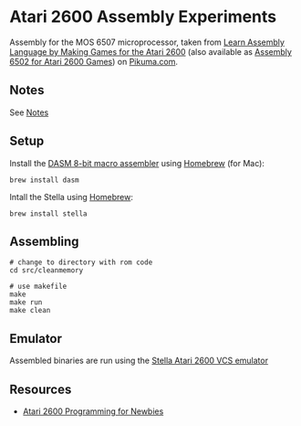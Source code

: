 # Atari 2600 Assembly Experiments

Assembly for the MOS 6507 microprocessor, taken from
[Learn Assembly Language by Making Games for the Atari 2600]
(also available as [Assembly 6502 for Atari 2600 Games]) on [Pikuma.com].

## Notes

See [Notes](doc/notes.md)

## Setup

Install the [DASM 8-bit macro assembler] using [Homebrew] (for Mac):

```shell
brew install dasm
```

Intall the Stella using [Homebrew]:

```shell
brew install stella
```

[learn assembly language by making games for the atari 2600]: https://www.udemy.com/course/programming-games-for-the-atari-2600/
[DASM 8-bit macro assembler]: https://dasm-assembler.github.io/
[Homebrew]: https://brew.sh/
[Assembly 6502 for Atari 2600 Games]: https://courses.pikuma.com/courses/atari2600
[Pikuma.com]: https://www.pikuma.com/

## Assembling

```shell
# change to directory with rom code
cd src/cleanmemory

# use makefile
make
make run
make clean
```

## Emulator

Assembled binaries are run using the [Stella Atari 2600 VCS emulator]

[Stella Atari 2600 VCS emulator]: https://stella-emu.github.io/

## Resources

* [Atari 2600 Programming for Newbies](https://www.randomterrain.com/atari-2600-memories.html#assembly_language)
